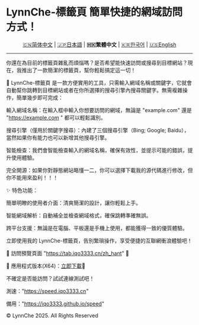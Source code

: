 # LynnChe-標籤頁 簡單快捷的網域訪問方式！

<p align="center" class="language" title="Language selection 语言选择">
  <a href="README.md">🇨🇳简体中文</a> | 
<a href="README_ja_jp.md">🇯🇵日本語</a> | 
    <b>🇭🇰繁體中文</b> | 
<a href="README_ko_kr.md">🇰🇷한국어</a> |
  <a href="README_en.md">🇺🇸English</a> 
</p>
<hr>
你還在為目前的標籤頁雜亂而煩惱嗎？是否希望能快速訪問或搜尋到目標網站？現在，我推出了一款簡潔的標籤頁，幫你輕鬆搞定這一切！

🔗 LynnChe-標籤頁 是一款方便實用的工具，只需輸入網域名稱或關鍵字，它就會自動幫你跳轉到目標網站或者在你所選擇的搜尋引擎內搜尋關鍵字。無需複雜操作，簡單幾步即可完成：

輸入網域名稱：在輸入框中輸入你想要訪問的網域，無論是 "example.com" 還是 "https://example.com
" 都可以輕鬆識別。

搜尋引擎（僅用於關鍵字搜尋）：內建了三個搜尋引擎（Bing; Google; Baidu），當然如果你有能力也可以新增其他搜尋引擎。

智能檢查：我們會智能檢查輸入的網域名稱，確保有效性，並提示可能的錯誤，提升使用體驗。

完全開源：如果你對靜態網站略懂一二，你可以選擇下載我的源代碼進行修改，但你不能用來盈利！！！

✨ 特色功能：

簡單明瞭的使用者介面：清爽簡潔的設計，讓你輕鬆上手。

智能網域解析：自動補全並檢查網域格式，確保跳轉準確無誤。

跨平台支援：無論是在電腦、平板還是手機上使用，都能獲得一致的優質體驗。

立即使用我的 LynnChe-標籤頁，告別繁瑣操作，享受便捷的互聯網衝浪體驗吧！

📌 訪問預覽頁面 "https://tab.iqo3333.cn/zh_hant" 🔗

📌 應用程式版本(X64)：<a href="https://github.com/iqo3333/LynnChe-Tabs/releases/download/Ver.8.0.6/LynnCheTab_install_x64.exe">立即下載</a>🔗

不確定是否能訪問？試試連線測試吧！

測速："https://speed.iqo3333.cn"

備用："https://iqo3333.github.io/speed"

© LynnChe 2025. All Rights Reserved
